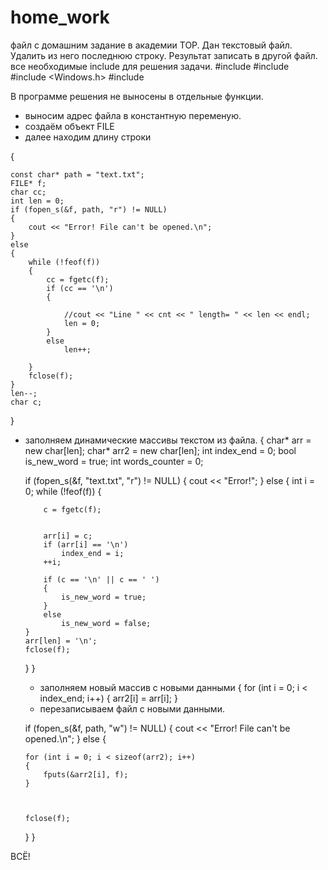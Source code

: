 # home_work
файл с домашним задание в академии TOP.
Дан текстовый файл. Удалить из него последнюю строку. Результат записать в другой файл.
все необходимые include для решения задачи.
#include <iostream>
#include <fstream>
#include <Windows.h>
#include <algorithm>

В программе решения не выносены в отдельные функции.
- выносим адрес файла в константную переменую.
- создаём объект FILE
- далее находим длину строки

 {
    


    const char* path = "text.txt"; 
    FILE* f; 
    char cc;
    int len = 0;
    if (fopen_s(&f, path, "r") != NULL)
    {
        cout << "Error! File can't be opened.\n";
    }
    else
    {
        while (!feof(f))
        {
            cc = fgetc(f);
            if (cc == '\n')
            {

                //cout << "Line " << cnt << " length= " << len << endl;
                len = 0;
            }
            else
                len++;

        }
        fclose(f);
    }
    len--;
    char c;
}
  - заполняем динамические массивы текстом из файла.
{
char* arr = new char[len];
    char* arr2 = new char[len];
    int index_end = 0;
    bool is_new_word = true;
    int words_counter = 0;


    if (fopen_s(&f, "text.txt", "r") != NULL)
    {
        cout << "Error!";
    }
    else
    {
        int i = 0;
        while (!feof(f))
        {

            c = fgetc(f);


            arr[i] = c;
            if (arr[i] == '\n')
                index_end = i;
            ++i;

            if (c == '\n' || c == ' ')
            {
                is_new_word = true;
            }
            else
                is_new_word = false;
        }
        arr[len] = '\n';
        fclose(f);
    }
 }
    - заполняем новый массив с новыми данными
    {
    for (int i = 0; i < index_end; i++)
    {
        arr2[i] = arr[i];
    }
    - перезаписываем файл с новыми данными.
   

    if (fopen_s(&f, path, "w") != NULL)
    {
        cout << "Error! File can't be opened.\n";
    }
    else
    {

        for (int i = 0; i < sizeof(arr2); i++)
        {
            fputs(&arr2[i], f);
        }



        fclose(f);
    }
    }

ВСЁ!
  
